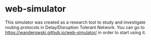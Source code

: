 # web-simulator

This simulator was created as a research tool to study and investigate routing protocols in Delay/Disruption Tolerant Network. You can go to https://wanderowski.github.io/web-simulator/ in order to start using it.
